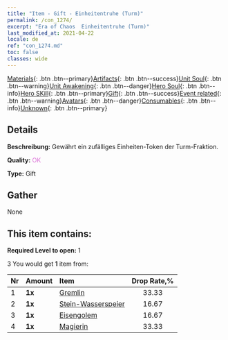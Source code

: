 ```yaml
---
title: "Item - Gift - Einheitentruhe (Turm)"
permalink: /con_1274/
excerpt: "Era of Chaos  Einheitentruhe (Turm)"
last_modified_at: 2021-04-22
locale: de
ref: "con_1274.md"
toc: false
classes: wide
---
```

 [Materials](/ItemsDE/){: .btn .btn--primary}[Artifacts](/ItemsDE/Artifacts/){: .btn .btn--success}[Unit Soul](/ItemsDE/UnitSoul/){: .btn .btn--warning}[Unit Awakening](/ItemsDE/UnitAwakening/){: .btn .btn--danger}[Hero Soul](/ItemsDE/HeroSoul/){: .btn .btn--info}[Hero SKill](/ItemsDE/HeroSkill/){: .btn .btn--primary}[Gift](/ItemsDE/Gift/){: .btn .btn--success}[Event related](/ItemsDE/Events/){: .btn .btn--warning}[Avatars](/ItemsDE/Avatars/){: .btn .btn--danger}[Consumables](/ItemsDE/Consumables/){: .btn .btn--info}[Unknown](/ItemsDE/Unknown/){: .btn .btn--primary}

## Details
 **Beschreibung:** Gewährt ein zufälliges Einheiten-Token der Turm-Fraktion.

 **Quality:** <span style="color: #DA70D6">OK</span>

 **Type:** Gift

## Gather

  None

## This item contains:

 **Required Level to open:** 1

 3 You would get **1** item  from:

  | Nr | Amount |     Item    | Drop Rate,% |
  |:---|:-------|:------------|:---------:|
  | 1 |  **1x** | [Gremlin](/ItemsDE/unt_235/) | 33.33 | 
  | 2 |  **1x** | [Stein-Wasserspeier](/ItemsDE/unt_236/) | 16.67 | 
  | 3 |  **1x** | [Eisengolem](/ItemsDE/unt_237/) | 16.67 | 
  | 4 |  **1x** | [Magierin](/ItemsDE/unt_238/) | 33.33 | 
